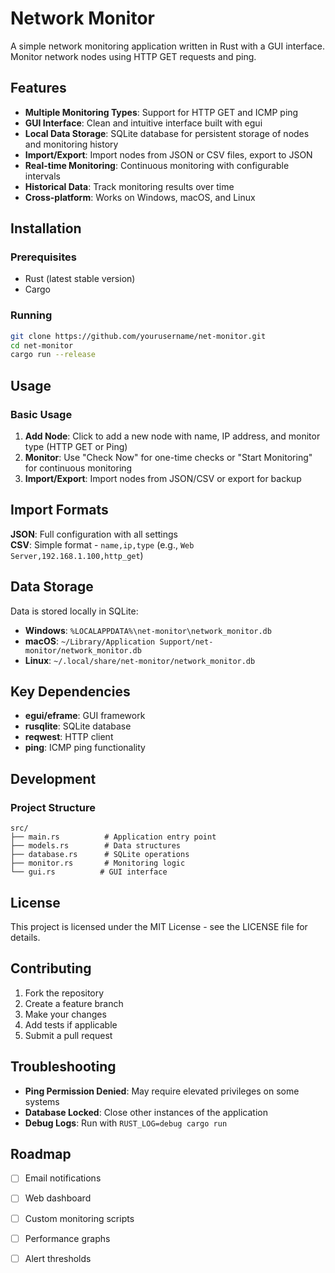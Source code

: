 # Network Monitor

A simple network monitoring application written in Rust with a GUI interface. Monitor network nodes using HTTP GET requests and ping.

## Features

- **Multiple Monitoring Types**: Support for HTTP GET and ICMP ping
- **GUI Interface**: Clean and intuitive interface built with egui
- **Local Data Storage**: SQLite database for persistent storage of nodes and monitoring history
- **Import/Export**: Import nodes from JSON or CSV files, export to JSON
- **Real-time Monitoring**: Continuous monitoring with configurable intervals
- **Historical Data**: Track monitoring results over time
- **Cross-platform**: Works on Windows, macOS, and Linux

## Installation

### Prerequisites

- Rust (latest stable version)
- Cargo

### Running

```bash
git clone https://github.com/yourusername/net-monitor.git
cd net-monitor
cargo run --release
```

## Usage

### Basic Usage

1. **Add Node**: Click to add a new node with name, IP address, and monitor type (HTTP GET or Ping)
2. **Monitor**: Use "Check Now" for one-time checks or "Start Monitoring" for continuous monitoring
3. **Import/Export**: Import nodes from JSON/CSV or export for backup

## Import Formats

**JSON**: Full configuration with all settings  
**CSV**: Simple format - `name,ip,type` (e.g., `Web Server,192.168.1.100,http_get`)

## Data Storage

Data is stored locally in SQLite:
- **Windows**: `%LOCALAPPDATA%\net-monitor\network_monitor.db`
- **macOS**: `~/Library/Application Support/net-monitor/network_monitor.db`
- **Linux**: `~/.local/share/net-monitor/network_monitor.db`

## Key Dependencies

- **egui/eframe**: GUI framework
- **rusqlite**: SQLite database
- **reqwest**: HTTP client
- **ping**: ICMP ping functionality

## Development

### Project Structure

```
src/
├── main.rs          # Application entry point
├── models.rs        # Data structures
├── database.rs      # SQLite operations
├── monitor.rs       # Monitoring logic
└── gui.rs          # GUI interface
```

## License

This project is licensed under the MIT License - see the LICENSE file for details.

## Contributing

1. Fork the repository
2. Create a feature branch
3. Make your changes
4. Add tests if applicable
5. Submit a pull request

## Troubleshooting

- **Ping Permission Denied**: May require elevated privileges on some systems
- **Database Locked**: Close other instances of the application
- **Debug Logs**: Run with `RUST_LOG=debug cargo run`

## Roadmap

- [ ] Email notifications
- [ ] Web dashboard
- [ ] Custom monitoring scripts
- [ ] Performance graphs
- [ ] Alert thresholds

